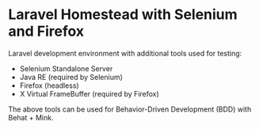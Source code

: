 # Laravel Homestead with Selenium and Firefox

Laravel development environment with additional tools used for testing:

- Selenium Standalone Server
- Java RE (required by Selenium)
- Firefox (headless)
- X Virtual FrameBuffer (required by Firefox)

The above tools can be used for Behavior-Driven Development (BDD) with Behat + Mink.
